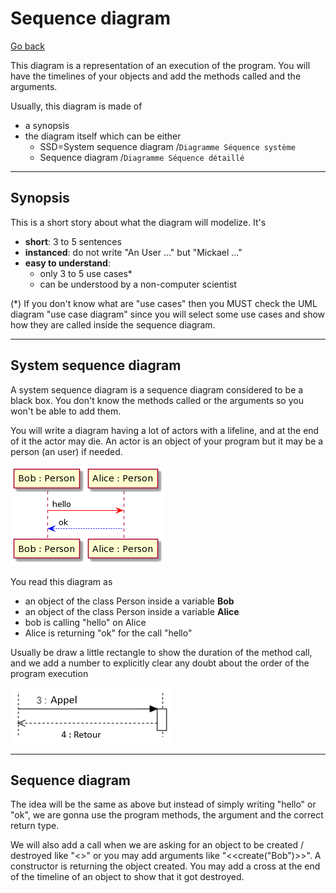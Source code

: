 # Sequence diagram

[Go back](../index.md)

This diagram is a representation of an execution of the
program. You will have the timelines of your objects
and add the methods called and the arguments.

Usually, this diagram is made of

* a synopsis
* the diagram itself which can be either
  * SSD=System sequence diagram /``Diagramme Séquence système``
  * Sequence diagram /``Diagramme Séquence détaillé``

<hr class="sr">

## Synopsis

This is a short story about what the diagram
will modelize. It's

* **short**: 3 to 5 sentences
* **instanced**: do not write "An User ..." but "Mickael ..."
* **easy to understand**:
    * only 3 to 5 use cases*
    * can be understood by a non-computer scientist

(*) If you don't know what are "use cases" then you MUST
check the UML diagram "use case diagram" since you will
select some use cases and show how they are called
inside the sequence diagram.

<hr class="sl">

## System sequence diagram

A system sequence diagram is a sequence diagram
considered to be a black box. You don't know the
methods called or the arguments so you won't be able
to add them.

You will write a diagram having a lot of actors
with a lifeline, and at the end of it the
actor may die. An actor is an object of your program but
it may be a person (an user) if needed.

![](images/utGeBaaiAYdDpU7YL7BAJrAmKWX8BIhEprDIq8rMBafDYRLJK7BCoKnEHPAnKiX8pSd91-f0bm7gCG02DxTONQ0-LFEi5FApkJWTKlDIWBO10000.png)

You read this diagram as

* an object of the class Person inside a variable **Bob** 
* an object of the class Person inside a variable **Alice**
* bob is calling "hello" on Alice
* Alice is returning "ok" for the call "hello"

Usually be draw a little rectangle to show the duration
of the method call, and we add a number to explicitly
clear any doubt about the order of the program execution

![](images/seq2.png)

<hr class="sr">

## Sequence diagram

The idea will be the same as above but instead of simply
writing "hello" or "ok", we are gonna use the program
methods, the argument and the correct return type.

We will also add a call when we are asking for an object
to be created / destroyed like "<<create>>" or
you may add arguments like "<<create("Bob")>>". A
constructor is returning the object created. You
may add a cross at the end of the timeline of an object
to show that it got destroyed.